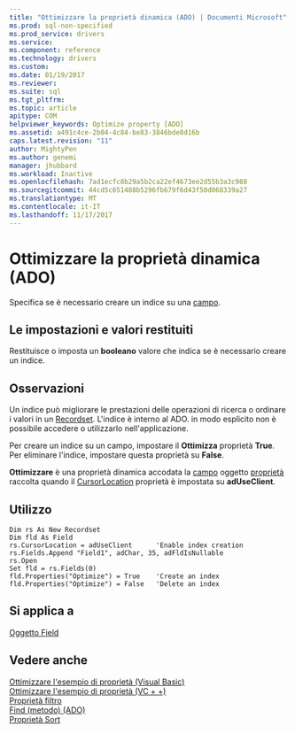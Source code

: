 ```yaml
---
title: "Ottimizzare la proprietà dinamica (ADO) | Documenti Microsoft"
ms.prod: sql-non-specified
ms.prod_service: drivers
ms.service: 
ms.component: reference
ms.technology: drivers
ms.custom: 
ms.date: 01/19/2017
ms.reviewer: 
ms.suite: sql
ms.tgt_pltfrm: 
ms.topic: article
apitype: COM
helpviewer_keywords: Optimize property [ADO]
ms.assetid: a491c4ce-2b04-4c84-be83-3846bde8d16b
caps.latest.revision: "11"
author: MightyPen
ms.author: genemi
manager: jhubbard
ms.workload: Inactive
ms.openlocfilehash: 7ad1ecfc8b29a5b2ca22ef4673ee2d55b3a3c988
ms.sourcegitcommit: 44cd5c651488b5296fb679f6d43f50d068339a27
ms.translationtype: MT
ms.contentlocale: it-IT
ms.lasthandoff: 11/17/2017
---
```

# <a name="optimize-property-dynamic-ado"></a>Ottimizzare la proprietà dinamica (ADO)
Specifica se è necessario creare un indice su una [campo](../../../ado/reference/ado-api/field-object.md).  
  
## <a name="settings-and-return-values"></a>Le impostazioni e valori restituiti  
 Restituisce o imposta un **booleano** valore che indica se è necessario creare un indice.  
  
## <a name="remarks"></a>Osservazioni  
 Un indice può migliorare le prestazioni delle operazioni di ricerca o ordinare i valori in un [Recordset](../../../ado/reference/ado-api/recordset-object-ado.md). L'indice è interno al ADO. in modo esplicito non è possibile accedere o utilizzarlo nell'applicazione.  
  
 Per creare un indice su un campo, impostare il **Ottimizza** proprietà **True**. Per eliminare l'indice, impostare questa proprietà su **False**.  
  
 **Ottimizzare** è una proprietà dinamica accodata la [campo](../../../ado/reference/ado-api/field-object.md) oggetto [proprietà](../../../ado/reference/ado-api/properties-collection-ado.md) raccolta quando il [CursorLocation](../../../ado/reference/ado-api/cursorlocation-property-ado.md) proprietà è impostata su **adUseClient**.  
  
## <a name="usage"></a>Utilizzo  
  
```  
Dim rs As New Recordset  
Dim fld As Field  
rs.CursorLocation = adUseClient      'Enable index creation  
rs.Fields.Append "Field1", adChar, 35, adFldIsNullable  
rs.Open  
Set fld = rs.Fields(0)  
fld.Properties("Optimize") = True    'Create an index  
fld.Properties("Optimize") = False   'Delete an index  
```  
  
## <a name="applies-to"></a>Si applica a  
 [Oggetto Field](../../../ado/reference/ado-api/field-object.md)  
  
## <a name="see-also"></a>Vedere anche  
 [Ottimizzare l'esempio di proprietà (Visual Basic)](../../../ado/reference/ado-api/optimize-property-example-vb.md)   
 [Ottimizzare l'esempio di proprietà (VC + +)](../../../ado/reference/ado-api/optimize-property-example-vc.md)   
 [Proprietà filtro](../../../ado/reference/ado-api/filter-property.md)   
 [Find (metodo) (ADO)](../../../ado/reference/ado-api/find-method-ado.md)   
 [Proprietà Sort](../../../ado/reference/ado-api/sort-property.md)

